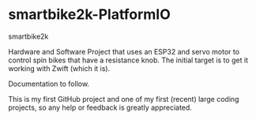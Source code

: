 # smartbike2k-PlatformIO

smartbike2k

Hardware and Software Project that uses an ESP32 and servo motor to control spin bikes that have a resistance knob. The initial target is to get it working with Zwift (which it is).

Documentation to follow.

This is my first GitHub project and one of my first (recent) large coding projects, so any help or feedback is greatly appreciated.
